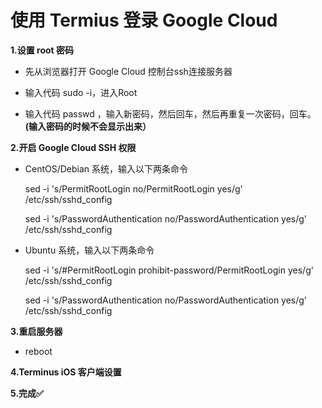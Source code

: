 # 使用 Termius 登录 Google Cloud

**1.设置 root 密码**

- 先从浏览器打开 Google Cloud 控制台ssh连接服务器

- 输入代码 sudo -i，进入Root

- 输入代码 passwd ，输入新密码，然后回车，然后再重复一次密码，回车。**(输入密码的时候不会显示出来）**


**2.开启 Google Cloud SSH 权限**

- CentOS/Debian 系统，输入以下两条命令

    sed -i 's/PermitRootLogin no/PermitRootLogin yes/g' /etc/ssh/sshd_config

    sed -i 's/PasswordAuthentication no/PasswordAuthentication yes/g' /etc/ssh/sshd_config

- Ubuntu 系统，输入以下两条命令

    sed -i 's/#PermitRootLogin prohibit-password/PermitRootLogin yes/g' /etc/ssh/sshd_config

    sed -i 's/PasswordAuthentication no/PasswordAuthentication yes/g' /etc/ssh/sshd_config

**3.重启服务器**

   - reboot

**4.Terminus iOS 客户端设置**


**5.完成✅**



